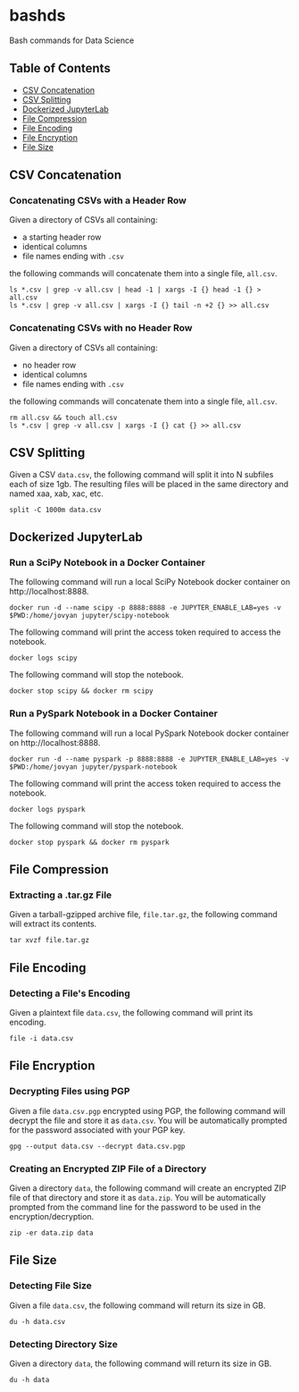 # bashds
Bash commands for Data Science

## Table of Contents
* [CSV Concatenation](#csv-concatenation)
* [CSV Splitting](#csv-splitting)
* [Dockerized JupyterLab](#dockerized-jupyterlab)
* [File Compression](#file-compression)
* [File Encoding](#file-encoding)
* [File Encryption](#file-encryption)
* [File Size](#file-size)

## <a name="csv-concatenation"></a> CSV Concatenation

### Concatenating CSVs with a Header Row
Given a directory of CSVs all containing:

* a starting header row
* identical columns
* file names ending with `.csv`

the following commands will concatenate them into a single file, `all.csv`.

```
ls *.csv | grep -v all.csv | head -1 | xargs -I {} head -1 {} > all.csv
ls *.csv | grep -v all.csv | xargs -I {} tail -n +2 {} >> all.csv
```

### Concatenating CSVs with no Header Row
Given a directory of CSVs all containing:

* no header row
* identical columns
* file names ending with `.csv`

the following commands will concatenate them into a single file, `all.csv`.

```
rm all.csv && touch all.csv
ls *.csv | grep -v all.csv | xargs -I {} cat {} >> all.csv
```

## <a name="csv-splitting"></a> CSV Splitting
Given a CSV `data.csv`, the following command will split it into N subfiles each of size 1gb.
The resulting files will be placed in the same directory and named xaa, xab, xac, etc.
```
split -C 1000m data.csv
```

## <a name="dockerized-jupyterlab"></a> Dockerized JupyterLab

### Run a SciPy Notebook in a Docker Container
The following command will run a local SciPy Notebook docker container on http://localhost:8888.
```
docker run -d --name scipy -p 8888:8888 -e JUPYTER_ENABLE_LAB=yes -v $PWD:/home/jovyan jupyter/scipy-notebook
```

The following command will print the access token required to access the notebook.
```
docker logs scipy
```

The following command will stop the notebook.
```
docker stop scipy && docker rm scipy
```

### Run a PySpark Notebook in a Docker Container
The following command will run a local PySpark Notebook docker container on http://localhost:8888.
```
docker run -d --name pyspark -p 8888:8888 -e JUPYTER_ENABLE_LAB=yes -v $PWD:/home/jovyan jupyter/pyspark-notebook
```

The following command will print the access token required to access the notebook.
```
docker logs pyspark
```

The following command will stop the notebook.
```
docker stop pyspark && docker rm pyspark
```

## <a name="file-compression"></a> File Compression

### Extracting a .tar.gz File
Given a tarball-gzipped archive file, `file.tar.gz`, the following command will extract its contents.
```
tar xvzf file.tar.gz
```

## <a name="file-encoding"></a> File Encoding

### Detecting a File's Encoding
Given a plaintext file `data.csv`, the following command will print its encoding.
```
file -i data.csv
```

## <a name="file-encryption"></a> File Encryption

### Decrypting Files using PGP
Given a file `data.csv.pgp` encrypted using PGP, the following command will decrypt the file and store it as `data.csv`. You will be automatically prompted for the password associated with your PGP key.
```
gpg --output data.csv --decrypt data.csv.pgp
```

### Creating an Encrypted ZIP File of a Directory
Given a directory `data`, the following command will create an encrypted ZIP file of that directory and store it as `data.zip`. You will be automatically prompted from the command line for the password to be used in the encryption/decryption.
```
zip -er data.zip data
```

## <a name="file-size"></a> File Size

### Detecting File Size
Given a file `data.csv`, the following command will return its size in GB.
```
du -h data.csv
```

### Detecting Directory Size
Given a directory `data`, the following command will return its size in GB.
```
du -h data
```
